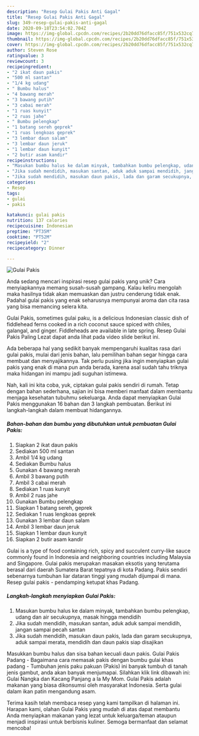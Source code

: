 ```yaml
---
description: "Resep Gulai Pakis Anti Gagal"
title: "Resep Gulai Pakis Anti Gagal"
slug: 349-resep-gulai-pakis-anti-gagal
date: 2020-09-18T23:54:02.704Z
image: https://img-global.cpcdn.com/recipes/2b20dd76dfacc85f/751x532cq70/gulai-pakis-foto-resep-utama.jpg
thumbnail: https://img-global.cpcdn.com/recipes/2b20dd76dfacc85f/751x532cq70/gulai-pakis-foto-resep-utama.jpg
cover: https://img-global.cpcdn.com/recipes/2b20dd76dfacc85f/751x532cq70/gulai-pakis-foto-resep-utama.jpg
author: Steven Rose
ratingvalue: 3
reviewcount: 3
recipeingredient:
- "2 ikat daun pakis"
- "500 ml santan"
- "1/4 kg udang"
- " Bumbu halus"
- "4 bawang merah"
- "3 bawang putih"
- "3 cabai merah"
- "1 ruas kunyit"
- "2 ruas jahe"
- " Bumbu pelengkap"
- "1 batang sereh geprek"
- "1 ruas lengkoas geprek"
- "3 lembar daun salam"
- "3 lembar daun jeruk"
- "1 lembar daun kunyit"
- "2 butir asam kandir"
recipeinstructions:
- "Masukan bumbu halus ke dalam minyak, tambahkan bumbu pelengkap, udang dan air secukupnya, masak hingga mendidih"
- "Jika sudah mendidih, masukan santan, aduk aduk sampai mendidih, jangan sampai pecah santan"
- "Jika sudah mendidih, masukan daun pakis, lada dan garam secukupnya, aduk sampai merata, mendidih dan daun pakis siap disajikan"
categories:
- Resep
tags:
- gulai
- pakis

katakunci: gulai pakis 
nutrition: 137 calories
recipecuisine: Indonesian
preptime: "PT35M"
cooktime: "PT52M"
recipeyield: "2"
recipecategory: Dinner

---
```



![Gulai Pakis](https://img-global.cpcdn.com/recipes/2b20dd76dfacc85f/751x532cq70/gulai-pakis-foto-resep-utama.jpg)

Anda sedang mencari inspirasi resep gulai pakis yang unik? Cara menyiapkannya memang susah-susah gampang. Kalau keliru mengolah maka hasilnya tidak akan memuaskan dan justru cenderung tidak enak. Padahal gulai pakis yang enak seharusnya mempunyai aroma dan cita rasa yang bisa memancing selera kita.

Gulai Pakis, sometimes gulai paku, is a delicious Indonesian classic dish of fiddlehead ferns cooked in a rich coconut sauce spiced with chiles, galangal, and ginger. Fiddleheads are available in late spring. Resep Gulai Pakis Paling Lezat dapat anda lihat pada video slide berikut ini.

Ada beberapa hal yang sedikit banyak mempengaruhi kualitas rasa dari gulai pakis, mulai dari jenis bahan, lalu pemilihan bahan segar hingga cara membuat dan menyajikannya. Tak perlu pusing jika ingin menyiapkan gulai pakis yang enak di mana pun anda berada, karena asal sudah tahu triknya maka hidangan ini mampu jadi suguhan istimewa.


Nah, kali ini kita coba, yuk, ciptakan gulai pakis sendiri di rumah. Tetap dengan bahan sederhana, sajian ini bisa memberi manfaat dalam membantu menjaga kesehatan tubuhmu sekeluarga. Anda dapat menyiapkan Gulai Pakis menggunakan 16 bahan dan 3 langkah pembuatan. Berikut ini langkah-langkah dalam membuat hidangannya.

<!--inarticleads1-->

##### Bahan-bahan dan bumbu yang dibutuhkan untuk pembuatan Gulai Pakis:

1. Siapkan 2 ikat daun pakis
1. Sediakan 500 ml santan
1. Ambil 1/4 kg udang
1. Sediakan  Bumbu halus
1. Gunakan 4 bawang merah
1. Ambil 3 bawang putih
1. Ambil 3 cabai merah
1. Sediakan 1 ruas kunyit
1. Ambil 2 ruas jahe
1. Gunakan  Bumbu pelengkap
1. Siapkan 1 batang sereh, geprek
1. Sediakan 1 ruas lengkoas geprek
1. Gunakan 3 lembar daun salam
1. Ambil 3 lembar daun jeruk
1. Siapkan 1 lembar daun kunyit
1. Siapkan 2 butir asam kandir


Gulai is a type of food containing rich, spicy and succulent curry-like sauce commonly found in Indonesia and neighboring countries including Malaysia and Singapore. Gulai pakis merupakan masakan eksotis yang terutama berasal dari daerah Sumatera Barat tepatnya di kota Padang. Pakis sendiri sebenarnya tumbuhan liar dataran tinggi yang mudah dijumpai di mana. Resep gulai pakis - pendamping ketupat khas Padang. 

<!--inarticleads2-->

##### Langkah-langkah menyiapkan Gulai Pakis:

1. Masukan bumbu halus ke dalam minyak, tambahkan bumbu pelengkap, udang dan air secukupnya, masak hingga mendidih
1. Jika sudah mendidih, masukan santan, aduk aduk sampai mendidih, jangan sampai pecah santan
1. Jika sudah mendidih, masukan daun pakis, lada dan garam secukupnya, aduk sampai merata, mendidih dan daun pakis siap disajikan


Masukkan bumbu halus dan sisa bahan kecuali daun pakis. Gulai Pakis Padang - Bagaimana cara memasak pakis dengan bumbu gulai khas padang - Tumbuhan jenis paku pakuan (Pakis) ini banyak tumbuh di tanah jenis gambut, anda akan banyak menjumapai. Silahkan klik link dibawah ini: Gulai Nangka dan Kacang Panjang a la My Mom. Gulai Pakis adalah makanan yang biasa dikonsumsi oleh masyarakat Indonesia. Serta gulai dalam ikan patin mengandung asam. 

Terima kasih telah membaca resep yang kami tampilkan di halaman ini. Harapan kami, olahan Gulai Pakis yang mudah di atas dapat membantu Anda menyiapkan makanan yang lezat untuk keluarga/teman ataupun menjadi inspirasi untuk berbisnis kuliner. Semoga bermanfaat dan selamat mencoba!
